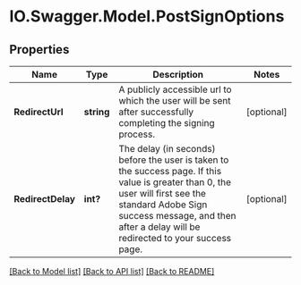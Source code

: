 # IO.Swagger.Model.PostSignOptions
## Properties

Name | Type | Description | Notes
------------ | ------------- | ------------- | -------------
**RedirectUrl** | **string** | A publicly accessible url to which the user will be sent after successfully completing the signing process. | [optional] 
**RedirectDelay** | **int?** | The delay (in seconds) before the user is taken to the success page. If this value is greater than 0, the user will first see the standard Adobe Sign success message, and then after a delay will be redirected to your success page. | [optional] 

[[Back to Model list]](../README.md#documentation-for-models) [[Back to API list]](../README.md#documentation-for-api-endpoints) [[Back to README]](../README.md)

